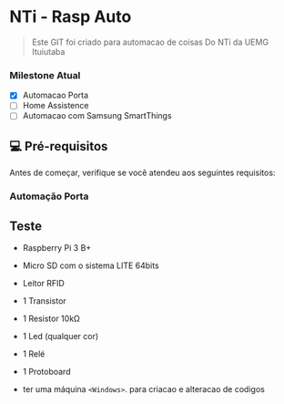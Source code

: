 # NTi - Rasp Auto

> Este GIT foi criado para automacao de coisas Do NTi da UEMG Ituiutaba

### Milestone Atual

- [x] Automacao Porta 
- [ ] Home Assistence
- [ ] Automacao com Samsung SmartThings

## 💻 Pré-requisitos

Antes de começar, verifique se você atendeu aos seguintes requisitos:
<!---Estes são apenas requisitos de exemplo. Adicionar, duplicar ou remover conforme necessário--->

### Automação Porta
## Teste
* Raspberry Pi 3 B+
* Micro SD com o sistema LITE 64bits
* Leitor RFID
* 1 Transistor
* 1 Resistor 10kΩ
* 1 Led (qualquer cor)
* 1 Relé
* 1 Protoboard


* ter uma máquina `<Windows>`. para criacao e alteracao de codigos
